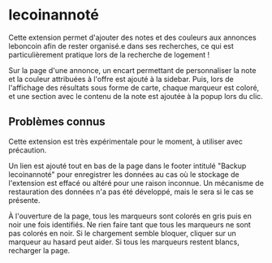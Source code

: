# lecoinannoté

Cette extension permet d'ajouter des notes et des couleurs aux annonces leboncoin afin de rester organisé.e dans ses recherches, ce qui est particulièrement pratique lors de la recherche de logement !

Sur la page d'une annonce, un encart permettant de personnaliser la note et la couleur attribuées à l'offre est ajouté à la sidebar. Puis, lors de l'affichage des résultats sous forme de carte, chaque marqueur est coloré, et une section avec le contenu de la note est ajoutée à la popup lors du clic.

## Problèmes connus

Cette extension est très expérimentale pour le moment, à utiliser avec précaution.

Un lien est ajouté tout en bas de la page dans le footer intitulé "Backup lecoinannoté" pour enregistrer les données au cas où le stockage de l'extension est effacé ou altéré pour une raison inconnue. Un mécanisme de restauration des données n'a pas été développé, mais le sera si le cas se présente.

À l'ouverture de la page, tous les marqueurs sont colorés en gris puis en noir une fois identifiés. Ne rien faire tant que tous les marqueurs ne sont pas colorés en noir. Si le chargement semble bloquer, cliquer sur un marqueur au hasard peut aider. Si tous les marqueurs restent blancs, recharger la page.

